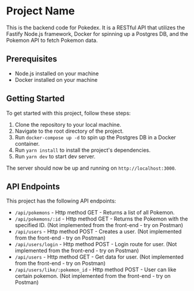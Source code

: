 # Project Name

This is the backend code for Pokedex. It is a RESTful API that utilizes the Fastify Node.js framework, Docker for spinning up a Postgres DB, and the Pokemon API to fetch Pokemon data.

## Prerequisites

- Node.js installed on your machine
- Docker installed on your machine

## Getting Started

To get started with this project, follow these steps:

1. Clone the repository to your local machine.
2. Navigate to the root directory of the project.
3. Run `docker-compose up -d` to spin up the Postgres DB in a Docker container.
4. Run `yarn install` to install the project's dependencies.
5. Run `yarn dev` to start dev server.

The server should now be up and running on `http://localhost:3000`. 

## API Endpoints

This project has the following API endpoints:

- `/api/pokemons` - Http method GET - Returns a list of all Pokemon.
- `/api/pokemons/:id` - Http method GET - Returns the Pokemon with the specified ID. (Not implemented from the front-end - try on Postman)
- `/api/users` - Http method POST - Creates a user. (Not implemented from the front-end - try on Postman)
- `/api/users/login` - Http method POST - Login route for user. (Not implemented from the front-end - try on Postman)
- `/api/users` - Http method GET - Get data for user. (Not implemented from the front-end - try on Postman)
- `/api/users/like/:pokemon_id` - Http method POST - User can like certain pokemon. (Not implemented from the front-end - try on Postman)


